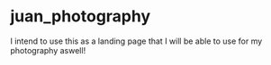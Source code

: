 # juan_photography

I intend to use this as a landing page that I will be able to use for my photography aswell!
